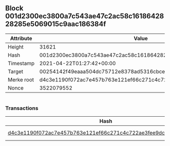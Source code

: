 ## Block 001d2300ec3800a7c543ae47c2ac58c1618642828285e5069015c9aac186384f

Attribute | Value
--- | ---
Height | 31621
Hash | 001d2300ec3800a7c543ae47c2ac58c1618642828285e5069015c9aac186384f
Timestamp | 2021-04-22T01:27:42+00:00
Target | 00254142f49eaaa504dc75712e8378ad5316cbcead634704b3734b6271167cc4
Merke root | d4c3e1190f072ac7e457b763e121ef66c271c4c722ae3fee9dc8d5d5b42891ff
Nonce | 3522079552

```

```

### Transactions

Hash | Amount
--- | ---
[d4c3e1190f072ac7e457b763e121ef66c271c4c722ae3fee9dc8d5d5b42891ff](d4c3e1190f072ac7e457b763e121ef66c271c4c722ae3fee9dc8d5d5b42891ff.md) | 10.00000000 SKEPTI 
